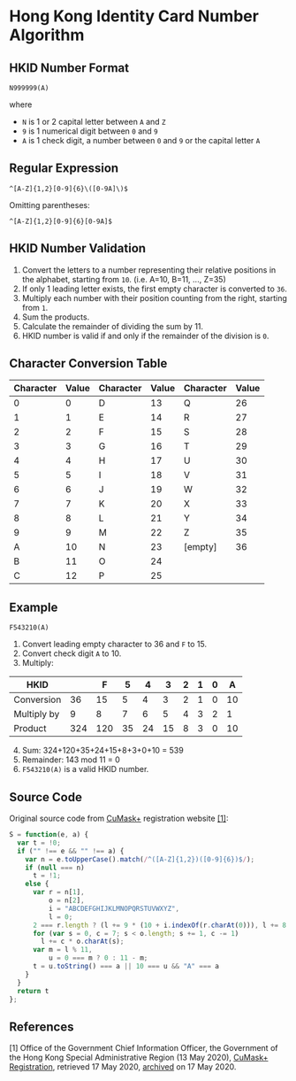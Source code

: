 # Hong Kong Identity Card Number Algorithm
## HKID Number Format
```
N999999(A)
```
where
- `N` is 1 or 2 capital letter between `A` and `Z`
- `9` is 1 numerical digit between `0` and `9`
- `A` is 1 check digit, a number between `0` and `9` or the capital letter `A`

## Regular Expression
```
^[A-Z]{1,2}[0-9]{6}\([0-9A]\)$
```
Omitting parentheses:
```
^[A-Z]{1,2}[0-9]{6}[0-9A]$
```

## HKID Number Validation
1. Convert the letters to a number representing their relative positions in the alphabet, starting from `10`. (i.e. A=10, B=11, ..., Z=35)
2. If only 1 leading letter exists, the first empty character is converted to `36`.
2. Multiply each number with their position counting from the right, starting from `1`.
3. Sum the products.
4. Calculate the remainder of dividing the sum by 11.
5. HKID number is valid if and only if the remainder of the division is `0`.

## Character Conversion Table
|Character|Value|Character|Value|Character|Value|
|--|--|--|--|--|--|
|0|0|D|13|Q|26|
|1|1|E|14|R|27|
|2|2|F|15|S|28|
|3|3|G|16|T|29|
|4|4|H|17|U|30|
|5|5|I|18|V|31|
|6|6|J|19|W|32|
|7|7|K|20|X|33|
|8|8|L|21|Y|34|
|9|9|M|22|Z|35|
|A|10|N|23|[empty]|36|
|B|11|O|24|
|C|12|P|25|

## Example
```
F543210(A)
```
1. Convert leading empty character to 36 and `F` to 15.
2. Convert check digit `A` to 10.
3. Multiply:

|HKID||F|5|4|3|2|1|0|A|
|--|--|--|--|--|--|--|--|--|--|
|Conversion|36|15|5|4|3|2|1|0|10|
|Multiply by|9|8|7|6|5|4|3|2|1|
|Product|324|120|35|24|15|8|3|0|10

4. Sum: 324+120+35+24+15+8+3+0+10 = 539
5. Remainder: 143 mod 11 = 0
6. `F543210(A)` is a valid HKID number.

## Source Code
Original source code from [CuMask+](https://www.qmask.gov.hk) registration website [[1]](#ref1):
```javascript
S = function(e, a) {
  var t = !0;
  if ("" !== e && "" !== a) {
    var n = e.toUpperCase().match(/^([A-Z]{1,2})([0-9]{6})$/);
    if (null === n)
      t = !1;
    else {
      var r = n[1],
          o = n[2],
          i = "ABCDEFGHIJKLMNOPQRSTUVWXYZ",
          l = 0;
      2 === r.length ? (l += 9 * (10 + i.indexOf(r.charAt(0))), l += 8 * (10 + i.indexOf(r.charAt(1)))) : (l += 324, l += 8 * (10 + i.indexOf(r)));
      for (var s = 0, c = 7; s < o.length; s += 1, c -= 1)
        l += c * o.charAt(s);
      var m = l % 11,
          u = 0 === m ? 0 : 11 - m;
      t = u.toString() === a || 10 === u && "A" === a
    }
  }
  return t
};
```

## References
<a id="ref1"></a> [1] Office of the Government Chief Information Officer, the Government of the Hong Kong Special Administrative Region (13 May 2020), [CuMask+ Registration](https://www.qmask.gov.hk/reginfo/static/js/main.fb5c0196.chunk.js), retrieved 17 May 2020, [archived](https://web.archive.org/web/20200517044214/https://www.qmask.gov.hk/reginfo/static/js/main.fb5c0196.chunk.js) on 17 May 2020.
